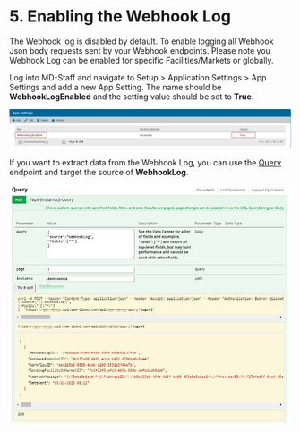 # 5. Enabling the Webhook Log

The Webhook log is disabled by default. To enable logging all Webhook Json body requests sent by your Webhook endpoints. Please note you Webhook Log can be enabled for specific Facilities/Markets or globally.

Log into MD-Staff and navigate to Setup > Application Settings > App Settings and add a new App Setting. The name should be **WebhookLogEnabled** and the setting value should be set to **True**. 

[![2023-05-26_08_26_09-Window.png](../images/2023-05-26%2008_26_09-Window.png)](../images/2023-05-26%2008_26_09-Window.png)

If you want to extract data from the Webhook Log, you can use the [Query](https://support.asm-inc.com/hc/en-us/articles/360049346594-Query-Endpoint) endpoint and target the source of **WebhookLog**. 

[![2023-05-26_08_28_57-Window.png](../images/2023-05-26%2008_28_57-Window.png)](../images/2023-05-26%2008_28_57-Window.png)

[](https://support.asm-inc.com/hc/en-us/articles/6527040404891-Triggered-Webhooks#)